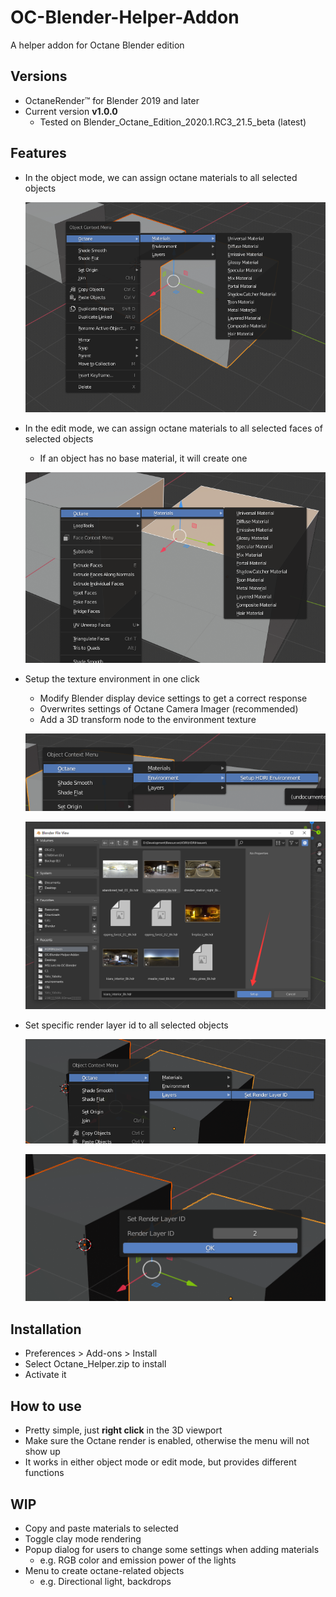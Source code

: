 # OC-Blender-Helper-Addon
A helper addon for Octane Blender edition

## Versions

* OctaneRender™ for Blender 2019 and later
* Current version **v1.0.0**
  * Tested on Blender_Octane_Edition_2020.1.RC3_21.5_beta (latest)

## Features

* In the object mode, we can assign octane materials to all selected objects

  ![image-20200421175448704](README.assets/image-20200421175448704.png)

* In the edit mode, we can assign octane materials to all selected faces of selected objects

  * If an object has no base material, it will create one

  ![image-20200421175938477](README.assets/image-20200421175938477.png)

* Setup the texture environment in one click

  * Modify Blender display device settings to get a correct response
  * Overwrites settings of Octane Camera Imager (recommended)
  * Add a 3D transform node to the environment texture

  ![image-20200421180047638](README.assets/image-20200421180047638.png)

  ![image-20200421180353848](README.assets/image-20200421180353848.png)

* Set specific render layer id to all selected objects

  ![image-20200421180502940](README.assets/image-20200421180502940.png)

  ![image-20200421180539851](README.assets/image-20200421180539851.png)

## Installation

* Preferences > Add-ons > Install
* Select Octane_Helper.zip to install
* Activate it

## How to use

* Pretty simple, just **right click** in the 3D viewport
* Make sure the Octane render is enabled, otherwise the menu will not show up
* It works in either object mode or edit mode, but provides different functions

## WIP

* Copy and paste materials to selected
* Toggle clay mode rendering
* Popup dialog for users to change some settings when adding materials
  * e.g. RGB color and emission power of the lights
* Menu to create octane-related objects 
  * e.g. Directional light, backdrops